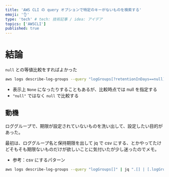 ```yaml
---
title: 'AWS CLI の query オプションで特定のキーがないものを検索する'
emoji: '👌'
type: 'tech' # tech: 技術記事 / idea: アイデア
topics: ['AWSCLI']
published: true
---
```


# 結論

`null` との等値比較をすればよかった

```sh
aws logs describe-log-groups --query "logGroups[?retentionInDays==null].[logGroupName]" --output text
```

- 表示上 `None` になったりすることもあるが、比較時点では null を指定する
- `"null"` ではなく `null` で比較する

## 動機

ロググループで、期限が設定されていないものを洗い出して、設定したい目的があった。

最初は、ロググループ名と保持期限を出して jq で csv にする、とかやってたけどそもそも期限ないものだけが欲しいことに気付いたが少し迷ったのでメモ。

- 参考：csv にするパターン

```sh
aws logs describe-log-groups --query "logGroups[]" | jq ".[] | [.logGroupName, .retentionInDays] | @csv"
```
